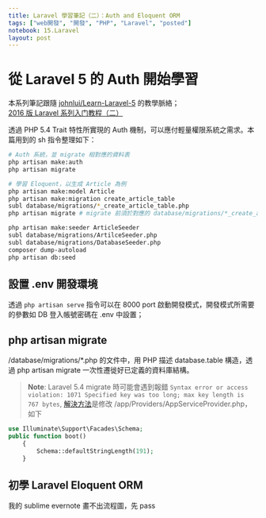 ```yaml
---
title: Laravel 學習筆記（二）：Auth and Eloquent ORM
tags: ["web開發", "開發", "PHP", "Laravel", "posted"]
notebook: 15.Laravel
layout: post
---
```

# 從 Laravel 5 的 Auth 開始學習

本系列筆記跟隨 [johnlui/Learn-Laravel-5][2] 的教學脈絡；  
[2016 版 Laravel 系列入门教程（二）][3]
  
透過 PHP 5.4 Trait 特性所實現的 Auth 機制，可以應付輕量權限系統之需求。本篇用到的 sh 指令整理如下：
  
```sh
# Auth 系統，並 migrate 相對應的資料表
php artisan make:auth
php artisan migrate

# 學習 Eloquent，以生成 Article 為例
php artisan make:model Article
php artisan make:migration create_article_table
subl database/migrations/*_create_article_table.php
php artisan migrate # migrate 前須於對應的 database/migrations/*_create_article_table.php 中描述 up 時的 Schema; down 就隨便

php artisan make:seeder ArticleSeeder
subl database/migrations/ArtilceSeeder.php
subl database/migrations/DatabaseSeeder.php
composer dump-autoload
php artisan db:seed
```

## 設置 .env 開發環境
透過 `php artisan serve` 指令可以在 8000 port 啟動開發模式，開發模式所需要的參數如 DB 登入帳號密碼在 .env 中設置；  

## php artisan migrate
/database/migrations/*.php 的文件中，用 PHP 描述 database.table 構造，透過 php artisan migrate 一次性遷徙好已定義的資料庫結構。

> **Note**: Laravel 5.4 migrate 時可能會遇到報錯 `Syntax error or access violation: 1071 Specified key was too long; max key length is 767 bytes`, 
> [解決方法][1]是修改 /app/Providers/AppServiceProvider.php，如下

```php
use Illuminate\Support\Facades\Schema;
public function boot()
    {
        Schema::defaultStringLength(191);
    }
```

## 初學 Laravel Eloquent ORM
我的 sublime evernote 畫不出流程圖，先 pass  


[1]: http://stackoverflow.com/questions/23786359/laravel-migration-unique-key-is-too-long-even-if-specified "Laravel 5.4: Specified key was too long error, Laravel News"
[2]: https://github.com/johnlui/Learn-Laravel-5/ "2016 版 Laravel 系列入门教程"
[3]: https://github.com/johnlui/Learn-Laravel-5/issues/5 "2016 版 Laravel 系列入门教程（二）"

